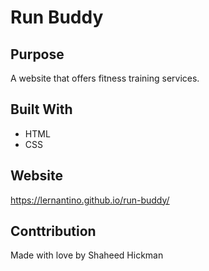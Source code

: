 # Run Buddy

## Purpose
A website that offers fitness training services.

## Built With
* HTML
* CSS

## Website
https://lernantino.github.io/run-buddy/

## Conttribution
Made with love by Shaheed Hickman
